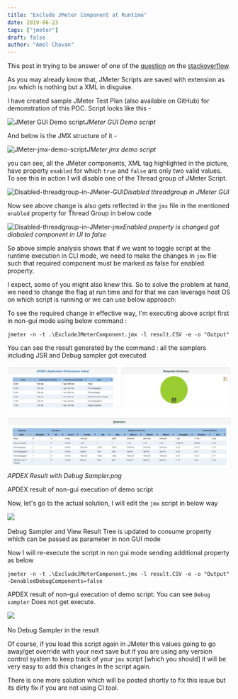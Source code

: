 ```yaml
---
title: "Exclude JMeter Component at Runtime"
date: 2019-06-23
tags: ["jmeter"]
draft: false
author: "Amol Chavan"
---
```


This post in trying to be answer of one of the [question](https://stackoverflow.com/questions/56545015/jmeter-execute-specific-components-only-on-gui-and-not-cli) on the [stackoverflow](http://www.stackoverflow.com).

As you may already know that, JMeter Scripts are saved with extension as `jmx` which is nothing but a XML in disguise.

I have created sample JMeter Test Plan (also available on GitHub) for demonstration of this POC. Script looks like this -

![JMeter GUI Demo script](/Exclude-JMeter-Component-at-Runtime/jmeter-gui-demo-script.png)_JMeter GUI Demo script_

And below is the JMX structure of it -

![JMeter-jmx-demo-script](/Exclude-JMeter-Component-at-Runtime/JMeter-jmx-demo-script.png)_JMeter jmx demo script_

you can see, all the JMeter components, XML tag highlighted in the picture, have property `enabled` for which `true` and `false` are only two valid values. To see this in action I will disable one of the Thread group of JMeter Script.

![Disabled-threadgroup-in-JMeter-GUI](/Exclude-JMeter-Component-at-Runtime/Disabled-threadgroup-in-JMeter-GUI.png)_Disabled threadgroup in JMeter GUI_

Now see above change is also gets reflected in the `jmx` file in the mentioned `enabled` property for Thread Group in below code

![Disabled-threadgroup-in-JMeter-jmx](/Exclude-JMeter-Component-at-Runtime/Disabled-threadgroup-in-JMeter-jmx.png)_Enabled property is changed got diabaled component in UI to false_

So above simple analysis shows that if we want to toggle script at the runtime execution in CLI mode, we need to make the changes in `jmx` file such that required component must be marked as false for enabled property.

I expect, some of you might also knew this. So to solve the problem at hand, we need to change the flag at run time and for that we can leverage host OS on which script is running or we can use below approach:

To see the required change in effective way, I'm executing above script first in non-gui mode using below command :

    jmeter -n -t .\ExcludeJMeterComponent.jmx -l result.CSV -e -o "Output"

You can see the result generated by the command : all the samplers including JSR and Debug sampler got executed

![APDEX-Result-with-Debug-Sampler](/../../../static/Exclude-JMeter-Component-at-Runtime/APDEX-Result-with-Debug-Sampler.png)_APDEX Result with Debug Sampler.png_

APDEX result of non-gui execution of demo script

Now, let's go to the actual solution, I will edit the `jmx` script in below way

![](Untitled-c0e4fe20-3298-405f-8934-d0aedc553f31.png)

Debug Sampler and View Result Tree is updated to consume property which can be passed as parameter in non GUI mode

Now I will re-execute the script in non gui mode sending additional property as below

    jmeter -n -t .\ExcludeJMeterComponent.jmx -l result.CSV -e -o "Output" -DenabledDebugComponents=false

APDEX result of non-gui execution of demo script: You can see `Debug sampler` Does not get execute.

![](Untitled-64832024-1e11-4f44-8b4e-552e7262524c.png)

No Debug Sampler in the result

Of course, if you load this script again in JMeter this values going to go away/get override with your next save but if you are using any version control system to keep track of your `jmx` script [which you should] it will be very easy to add this changes in the script again.

There is one more solution which will be posted shortly to fix this issue but its dirty fix if you are not using CI tool.
